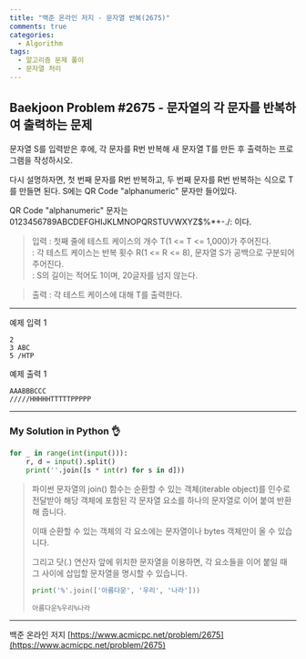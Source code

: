 ```yaml
---
title: "백준 온라인 저지 - 문자열 반복(2675)"
comments: true
categories:
  - Algorithm
tags:
  - 알고리즘 문제 풀이
  - 문자열 처리
---
```


## Baekjoon Problem #2675 - 문자열의 각 문자를 반복하여 출력하는 문제

문자열 S를 입력받은 후에, 각 문자를 R번 반복해 새 문자열 T를 만든 후 출력하는 프로그램을 작성하시오.

다시 설명하자면, 첫 번째 문자를 R번 반복하고, 두 번째 문자를 R번 반복하는 식으로 T를 만들면 된다. S에는 QR Code "alphanumeric" 문자만 들어있다.

QR Code "alphanumeric" 문자는 0123456789ABCDEFGHIJKLMNOPQRSTUVWXYZ$%*+-./: 이다.

> 입력
> : 첫째 줄에 테스트 케이스의 개수 T(1 <= T <= 1,000)가 주어진다.  
> : 각 테스트 케이스는  반복 횟수 R(1 <= R <= 8), 문자열 S가 공백으로 구분되어 주어진다.  
> : S의 길이는 적어도 1이며, 20글자를 넘지 않는다. 

> 출력
> : 각 테스트 케이스에 대해 T를 출력한다.

***
예제 입력 1
```
2
3 ABC
5 /HTP
```

예제 출력 1
```
AAABBBCCC
/////HHHHHTTTTTPPPPP
```

***
### My Solution in Python :ok_hand:

```python
for _ in range(int(input())):
    r, d = input().split()
    print(''.join([s * int(r) for s in d]))
```

> 파이썬 문자열의 join() 함수는 순환할 수 있는 객체(iterable object)를 인수로 전달받아 해당 객체에 포함된 각 문자열 요소를 하나의 문자열로 이어 붙여 반환해 줍니다.  
> 
> 이때 순환할 수 있는 객체의 각 요소에는 문자열이나 bytes 객체만이 올 수 있습니다.
> 
> 그리고 닷(.) 연산자 앞에 위치한 문자열을 이용하면, 각 요소들을 이어 붙일 때 그 사이에 삽입할 문자열을 명시할 수 있습니다.
> ```python
> print('%'.join(['아름다운', '우리', '나라']))
> ```
> ```
> 아름다운%우리%나라
> ```

***
백준 온라인 저지 [https://www.acmicpc.net/problem/2675](https://www.acmicpc.net/problem/2675)
